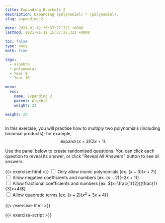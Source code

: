 ```yaml
---
title: Expanding Brackets 2
description: Expanding (polynomial) * (polynomial).
slug: expanding-2

date: 2021-01-12 15:37:27.321 +0800
lastmod: 2021-01-12 15:37:27.321 +0800

toc: false
type: docs
math: true

tags:
  - algebra
  - polynomial
  - Year 9
  - Year 10

menu:
  exc:
    name: Expanding 2
    parent: Algebra
    weight: 23

weight: 23
---
```


In this exercise, you will practise how to multiply two polynomials (including binomial products); for example, $$ \text{expand}~(x+3)(2x+1). $$

Use the panel below to create randomised questions. You can click each question to reveal its answer, or click "Reveal All Answers" button to see all answers.

{{< exercise-html >}}
<input type="checkbox" id="co0" />
<label for="co0">Only allow monic polynomials [ex. $(x+3)(x+7)$] </label><br />
<input type="checkbox" id="neg0" />
<label for="neg0">Allow negative coefficients and numbers [ex. $(x-2)(-2x+1)$] </label><br />
<input type="checkbox" id="frac0" />
<label for="frac0">Allow fractional coefficients and numbers [ex. $(x+\frac{1}{2})(\frac{1}{3}x+4)$] </label><br />
<input type="checkbox" id="deg0" />
<label for="deg0">Allow quadratic terms [ex. $(x+2)(x^2 + 3x + 4)$] </label><br />
<br>
{{< /exercise-html >}}

{{< exercise-script >}}

<script>
  function genQs() {
    // Question area
    const qbox = document.getElementById("questions");
    const qinst = document.getElementById("instructions");
    // Read value from the form
    const nq = document.getElementById("nq").value;
    let co0,neg0,frac0,deg0;
    [co0,neg0,frac0,deg0] = 
      ["co0","neg0","frac0","deg0"].map(chked);
    // Sanity check
    nqIsNumber = /[\d+]/.test(nq);
    if (!nqIsNumber || nq<1 || nq>10 ) {
      qbox.innerHTML = "Error: Invalid number of questions!";
      return;
    }
    // Coefficients
    const maxCoeff = 9;
    const poolNum = [...arange(1, maxCoeff)];
    if (neg0) {
      poolNum.push(...arange(-maxCoeff, -1));
    }
    const poolLett = 'abcdefghijklmnpqrstuvwxyz'.split('');
    // Make questions
    qinst.innerHTML = "Expand the following expressions.";
    qbox.innerHTML = "";
    let options = MathJax.getMetricsFor(qbox);
    options.display = false;
    MathJax.texReset();
    for (let i = 0; i < nq; i++) {
      const lett = choice(poolLett);
      const order = deg0? 2 : 1;
      const minOrder = 1;
      const generator = () => (!deg0 || yn())? 
        new Frac(choice(poolNum), frac0? choice(poolNum,"z") : 1) : 0;
      const coeffs1 = genCoeffs(order, generator, minOrder, 2);
      const coeffs2 = genCoeffs(order, generator, minOrder, 2);
      if (co0) {
          coeffs1[findKeys(coeffs1)[0]] = 1;
          coeffs2[findKeys(coeffs2)[0]] = 1;
      }
      const poly1 = new Poly(coeffs1, lett);
      const poly2 = new Poly(coeffs2, lett);
      const qTex = `\\left(${poly1.tex()}\\right)\\left(${poly2.tex()}\\right)`;
      const aTex = `=\\boldsymbol{${poly1.mult(poly2).tex()}}`;
      render(qTex, aTex, options).then((li) => {
        qbox.appendChild(li);
        MathJax.startup.document.clear();
        MathJax.startup.document.updateDocument();
      });
    }
    return;
  }
</script>